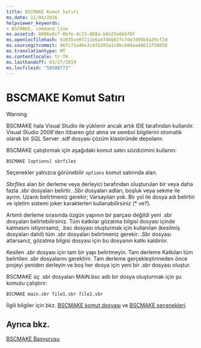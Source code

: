 ```yaml
---
title: BSCMAKE Komut Satırı
ms.date: 11/04/2016
helpviewer_keywords:
- BSCMAKE, command line
ms.assetid: 8006e8cf-8bfe-4c23-868a-b0a25e6bbf0f
ms.openlocfilehash: 61035ce0f211e6a474bb83fc7de7d95b4a29cf3d
ms.sourcegitcommit: 06fc71a46e3c4f6202a1c0bc604aa40611f50d36
ms.translationtype: MT
ms.contentlocale: tr-TR
ms.lasthandoff: 03/27/2019
ms.locfileid: "58508773"
---
```

# <a name="bscmake-command-line"></a>BSCMAKE Komut Satırı

> [!WARNING]
> BSCMAKE hala Visual Studio ile yüklenir ancak artık IDE tarafından kullanılır. Visual Studio 2008'den itibaren göz atma ve sembol bilgilerini otomatik olarak bir SQL Server .sdf dosyası çözüm klasöründe depolanır.

BSCMAKE çalıştırmak için aşağıdaki komut satırı sözdizimini kullanın:

```
BSCMAKE [options] sbrfiles
```

Seçenekler yalnızca görünebilir `options` komut satırında alan.

*Sbrfiles* alan bir derleme veya derleyici tarafından oluşturulan bir veya daha fazla .sbr dosyaları belirtir. .Sbr dosyaları adları, boşluk veya sekme ile ayırın. Uzantı belirtmeniz gerekir; Varsayılan yok. Bir yol ile dosya adı belirtin ve işletim sistemi joker karakterleri kullanabilirsiniz (\* ve?).

Artımlı derleme sırasında özgün yapının bir parçası değildi yeni .sbr dosyaları belirtebilirsiniz. Tüm katkılar gözatma bilgisi dosyası içinde kalmasını istiyorsanız, .bsc dosyası oluşturmak için kullanılan (kesilmiş dosyaları dahil) tüm .sbr dosyaları belirtmeniz gerekir. .Sbr dosyası atlarsanız, gözatma bilgisi dosyası için bu dosyanın katkı kaldırılır.

Kesilen .sbr dosyası için tam bir yapı belirtmeyin. Tam derleme Katkıları tüm belirtilen .sbr dosyalarını gerektirir. Tam derleme gerçekleştirmeden önce projeyi yeniden derleyin ve boş her dosya için yeni bir .sbr dosyası oluştur.

BSCMAKE üç .sbr dosyaları MAIN.bsc adlı bir dosya oluşturmak için şu komutu çalıştırır:

```
BSCMAKE main.sbr file1.sbr file2.sbr
```

İlgili bilgiler için bkz. [BSCMAKE komut dosyası](bscmake-command-file-response-file.md) ve [BSCMAKE seçenekleri](bscmake-options.md).

## <a name="see-also"></a>Ayrıca bkz.

[BSCMAKE Başvurusu](bscmake-reference.md)
